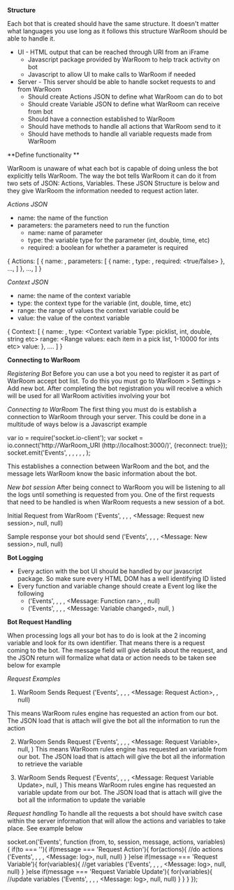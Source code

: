 **Structure**

Each bot that is created should have the same structure. It doesn't matter what languages you use long as it follows this structure WarRoom should be able to handle it.

* UI - HTML output that can be reached through URI from an iFrame
    * Javascript package provided by WarRoom to help track activity on bot
    * Javascript to allow UI to make calls to WarRoom if needed
* Server - This server should be able to handle socket requests to and from WarRoom
    * Should create Actions JSON to define what WarRoom can do to bot
    * Should create Variable JSON to define what WarRoom can receive from bot
    * Should have a connection established to WarRoom
    * Should have methods to handle all actions that WarRoom send to it
    * Should have methods to handle all variable requests made from WarRoom

**Define functionality **

WarRoom is unaware of what each bot is capable of doing unless the bot explicitly tells WarRoom. The way the bot tells WarRoom it can do it from two sets of JSON: Actions, Variables. These JSON Structure is below and they give WarRoom the information needed to request action later.

_Actions JSON_

* name: the name of the function
* parameters: the parameters need to run the function
    * name: name of parameter
    * type: the variable type for the parameter (int, double, time, etc)
    * required: a boolean for whether a parameter is required

{
  Actions: [
     {
       name: <Function Name>,
       parameters: [
         {
           name: <parameter name>,
           type: <parameter type>,
           required: <true/false>
        },
        …,
      ]
     },
     …,
  ]
}

_Context JSON_

* name: the name of the context variable
* type: the context type for the variable (int, double, time, etc)
* range: the range of values the context variable could be
* value: the value of the context variable

{
  Context: [
     {
       name: <Context variable Name>,
       type: <Context variable Type: picklist, int, double, string etc>
       range: <Range values: each item in a pick list, 1-10000 for ints etc>
      value: <Default Value>
     },
     ….
  ]
}

**Connecting to WarRoom**

_Registering Bot_
Before you can use a bot you need to register it as part of WarRoom accept bot list. To do this you must go to WarRoom > Settings > Add new bot. After completing the bot registration you will receive a <BOT IDENTIFIER> which will be used for all WarRoom activities involving your bot

_Connecting to WarRoom_
The first thing you must do is establish a connection to WarRoom through your server. This could be done in a multitude of ways below is a Javascript example

var io = require('socket.io-client');
var socket = io.connect('http://WarRoom_URI (http://localhost:3000/)', {reconnect: true});
socket.emit('Events', <BOT IDENTIFIER>, <WarRoom>, <Session ID>, <Message>, <Action JSON>, <Variable JSON>);

This establishes a connection between WarRoom and the bot, and the message lets WarRoom know the basic information about the bot.

_New bot session_
After being connect to WarRoom you will be listening to all the logs until something is requested from you. One of the first requests that need to be handled is when WarRoom requests a new session of a bot.

Initial Request from WarRoom
('Events', <WarRoom>, <BOT IDENTIFIER>, <WarRoom Room ID>, <Message: Request new session>, null, null)

Sample response your bot should send
('Events', <BOT IDENTIFIER>, <WarRoom>, <Bot Session ID>, <Message: New session>, null, null)

**Bot Logging**

* Every action with the bot UI should be handled by our javascript package. So make sure every HTML DOM has a well identifying ID listed
* Every function and variable change should create a Event log like the following
    * ('Events', <BOT IDENTIFIER>, <WarRoom>, <Bot Session ID>, <Message: Function ran>, <Action ran>, null)
    * ('Events', <BOT IDENTIFIER>, <WarRoom>, <Bot Session ID>, <Message: Variable changed>, null, <Variables change>)

**Bot Request Handling**

When processing logs all your bot has to do is look at the 2 incoming variable and look for its own identifier. That means there is a request coming to the bot. The message field will give details about the request, and the JSON return will formalize what data or action needs to be taken see below for example

_Request Examples_
1) WarRoom Sends Request
('Events', <WarRoom>, <BOT IDENTIFIER>, <WarRoom Room ID>, <Message: Request Action>, <Action JSON>, null)

This means WarRoom rules engine has requested an action from our bot. The JSON load that is attach will give the bot all the information to run the action

2) WarRoom Sends Request
('Events', <WarRoom>, <BOT IDENTIFIER>, <WarRoom Room ID>, <Message: Request Variable>, null, <Variable JSON>)
This means WarRoom rules engine has requested an variable from our bot. The JSON load that is attach will give the bot all the information to retrieve the variable

3) WarRoom Sends Request
('Events', <WarRoom>, <BOT IDENTIFIER>, <WarRoom Room ID>, <Message: Request Variable Update>, null, <Variable JSON>)
This means WarRoom rules engine has requested an variable update from our bot. The JSON load that is attach will give the bot all the information to update the variable

_Request handling_
To handle all the requests a bot should have switch case within the server information that will allow the actions and variables to take place. See example below

socket.on('Events', function (from, to, session, message, actions, variables) {
    if(to === '<BOT IDENTIFIER>'){
        if(message === 'Request Action'){
            for(actions){
                //do actions
                ('Events', <BOT IDENTIFIER>, <WarRoom>, <Bot Session ID>, <Message: log>, null, null)
            }
        }else if(message === 'Request Variable'){
            for(variables){
                //get variables
                ('Events', <BOT IDENTIFIER>, <WarRoom>, <Bot Session ID>, <Message: log>, null, null)
            }
        }else if(message === 'Request Variable Update'){
            for(variables){
                //update variables
                ('Events', <BOT IDENTIFIER>, <WarRoom>, <Bot Session ID>, <Message: log>, null, null)
            }
        }
    }
});

